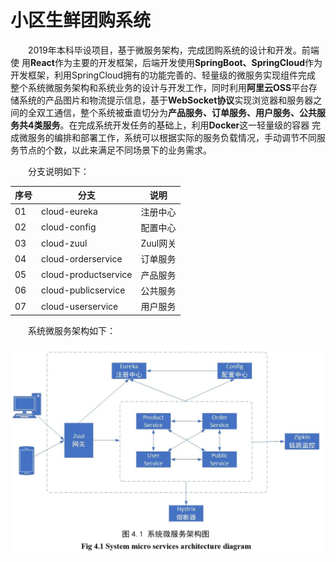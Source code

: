 # 小区生鲜团购系统
&emsp;&emsp;2019年本科毕设项目，基于微服务架构，完成团购系统的设计和开发。前端使 用**React**作为主要的开发框架，后端开发使用**SpringBoot、SpringCloud**作为开发框架，利用SpringCloud拥有的功能完善的、轻量级的微服务实现组件完成 整个系统微服务架构和系统业务的设计与开发工作，同时利用**阿里云OSS**平台存储系统的产品图片和物流提示信息，基于**WebSocket协议**实现浏览器和服务器之间的全双工通信，整个系统被垂直切分为**产品服务、订单服务、用户服务、公共服务共4类服务**。在完成系统开发任务的基础上，利用**Docker**这一轻量级的容器 完成微服务的编排和部署工作，系统可以根据实际的服务负载情况，手动调节不同服务节点的个数，以此来满足不同场景下的业务需求。

&emsp;&emsp;分支说明如下：

序号 |分支 |  说明
-|-|-
01 | cloud-eureka | 注册中心 
02 | cloud-config |  配置中心
03 | cloud-zuul |  Zuul网关
04 | cloud-orderservice | 订单服务 
05 | cloud-productservice | 产品服务 
06 | cloud-publicservice | 公共服务 
07 | cloud-userservice | 用户服务 

&emsp;&emsp;系统微服务架构如下：

![系统微服务架构.png](./系统微服务架构.png)